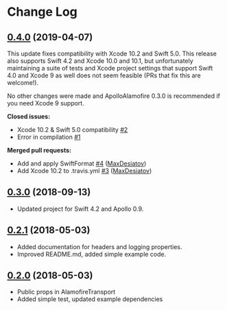 # Change Log

## [0.4.0](https://github.com/graphql-community/ApolloAlamofire/tree/0.3.0) (2019-04-07)

This update fixes compatibility with Xcode 10.2 and Swift 5.0. This release
also supports Swift 4.2 and Xcode 10.0 and 10.1, but unfortunately maintaining
a suite of tests and Xcode project settings that support Swift 4.0 and Xcode 9
as well does not seem feasible (PRs that fix this are welcome!).

No other changes were made and ApolloAlamofire 0.3.0 is recommended if you need
Xcode 9 support.

**Closed issues:**

- Xcode 10.2 & Swift 5.0 compatibility [\#2](https://github.com/graphql-community/ApolloAlamofire/issues/2)
- Error in compilation [\#1](https://github.com/graphql-community/ApolloAlamofire/issues/1)

**Merged pull requests:**

- Add and apply SwiftFormat [\#4](https://github.com/graphql-community/ApolloAlamofire/pull/4) ([MaxDesiatov](https://github.com/MaxDesiatov))
- Add Xcode 10.2 to .travis.yml [\#3](https://github.com/graphql-community/ApolloAlamofire/pull/3) ([MaxDesiatov](https://github.com/MaxDesiatov))

## [0.3.0](https://github.com/graphql-community/ApolloAlamofire/tree/0.3.0) (2018-09-13)

- Updated project for Swift 4.2 and Apollo 0.9.

## [0.2.1](https://github.com/graphql-community/ApolloAlamofire/tree/0.2.1) (2018-05-03)

- Added documentation for headers and logging properties.
- Improved README.md, added simple example code.

## [0.2.0](https://github.com/graphql-community/ApolloAlamofire/tree/0.2.0) (2018-05-03)

- Public props in AlamofireTransport
- Added simple test, updated example dependencies
